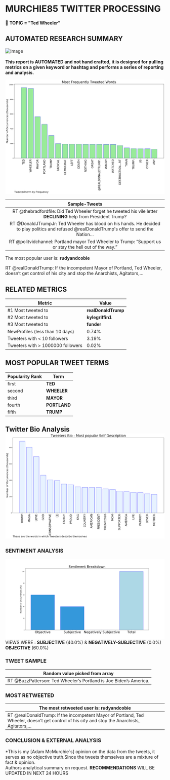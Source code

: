 # MURCHIE85 TWITTER PROCESSING 
&#x1F34E; **TOPIC = "Ted Wheeler"**

## AUTOMATED RESEARCH SUMMARY

![image](https://marketingplatform.google.com/about/static/images/gmp/analytics-smb-benefit.jpg)
<br></br>
<b> This report is AUTOMATED and not hand crafted, it is designed for pulling metrics on a given keyword or hashtag and performs a series of reporting and analysis.</b>



![image](TWEETS.png)



|                **Sample-Tweets**        |
| :-------------: |
| RT @thebradfordfile: Did Ted Wheeler forget he tweeted his vile letter **DECLINING** help from President Trump? |
| RT @DonaldJTrumpJr: Ted Wheeler has blood on his hands. He decided to play politics and refused @realDonaldTrump's offer to send the Nation… |
| RT @politvidchannel: Portland mayor Ted Wheeler to Trump: “Support us or stay the hell out of the way.” |

The most popular user is: **rudyandcobie**
<div class="alert alert-block alert-danger"> RT @realDonaldTrump: If the incompetent Mayor of Portland, Ted Wheeler, doesn’t get control of his city and stop the Anarchists, Agitators,…</div>

## RELATED METRICS<br>
| Metric | Value |
| ------------- | ------------- |
| #1 Most tweeted to  | **realDonaldTrump** |
| #2 Most tweeted to  | **kylegriffin1** |
| #3 Most tweeted to  | **funder** |
| NewProfiles (less than 10 days) | 0.74%  |
| Tweeters with < 10 followers  | 3.19%|
| Tweeters with > 1000000 followers  | 0.02%  |



## MOST POPULAR TWEET TERMS 


| Popularity Rank  | Term |
| ------------- | ------------- |
| first  | **TED**  |
| second  | **WHEELER**  |
| third  | **MAYOR** |
| fourth  | **PORTLAND**  |
| fifth  | **TRUMP**  |


## Twitter Bio Analysis![image](BIO.png)
### SENTIMENT ANALYSIS
![image](sentiment.png)
VIEWS WERE : **SUBJECTIVE**  (40.0%) & **NEGATIVELY-SUBJECTIVE** (0.0%) **OBJECTIVE** (60.0%)

### TWEET SAMPLE 
| Random value picked from array |
| ------------- |
|RT @BuzzPatterson: Ted Wheeler’s Portland is Joe Biden’s America. |

### MOST RETWEETED 

| The most retweeted user is: **rudyandcobie**  |
| ------------- |
| RT @realDonaldTrump: If the incompetent Mayor of Portland, Ted Wheeler, doesn’t get control of his city and stop the Anarchists, Agitators,… |

### CONCLUSION & EXTERNAL ANALYSIS

*This is my [Adam McMurchie`s] opinion on the data from the tweets, it serves as no objective truth.Since the tweets themselves are a mixture of fact & opinion.<br>
Authors analytical summary on request.
**RECOMMENDATIONS** WILL BE UPDATED IN NEXT  24 HOURS <br>